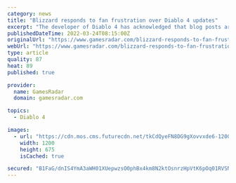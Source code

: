 ```yaml
---
category: news
title: "Blizzard responds to fan frustration over Diablo 4 updates"
excerpt: "The developer of Diablo 4 has acknowledged that blog posts aren't the best way for fans to get a feel for the game. Blizzard will be releasing an update on Diablo's fourth major instalment next week."
publishedDateTime: 2022-03-24T08:15:00Z
originalUrl: "https://www.gamesradar.com/blizzard-responds-to-fan-frustration-over-diablo-4-updates/"
webUrl: "https://www.gamesradar.com/blizzard-responds-to-fan-frustration-over-diablo-4-updates/"
type: article
quality: 87
heat: 89
published: true

provider:
  name: GamesRadar
  domain: gamesradar.com

topics:
  - Diablo 4

images:
  - url: "https://cdn.mos.cms.futurecdn.net/tkCdQyeFN8DG9gXovvxde6-1200-80.jpg"
    width: 1200
    height: 675
    isCached: true

secured: "B1FaG/dnIS4YmA3aWH01XUepwzsO0phBx4km8N2ktOsnrzHpVtK6pOq01RVSN0m5FKyPNQ3FRoMOaOEf50h77LOlYTsR7tKTupd3bnO+PVyl+MRMr6RRYZ5WUAqGGkcBzimSVieZ805xxucwMLgXWwxlPHSbX0u3mJxRStyoGu+VhxPoO+cpt18GFF/Pa1cNIoR37kHLpG+f/8Ux9aINzk4m9o+pwnHNKcqTJfJKINn7lV+sqGmdnmIITUlRRLcqKtkMZ4BmPWDRFey9HazDFHHPCaBUS435JUnY0f6JjUiMpP+Ar2J2FUSwNH+U1E5pNvXmDWUSuTUE+VLTzFxZNJ2R6Q6wIDET5cDhRa1FfHw=;2UaOIEjiF3EJPSBp6EGfDQ=="
---
```


